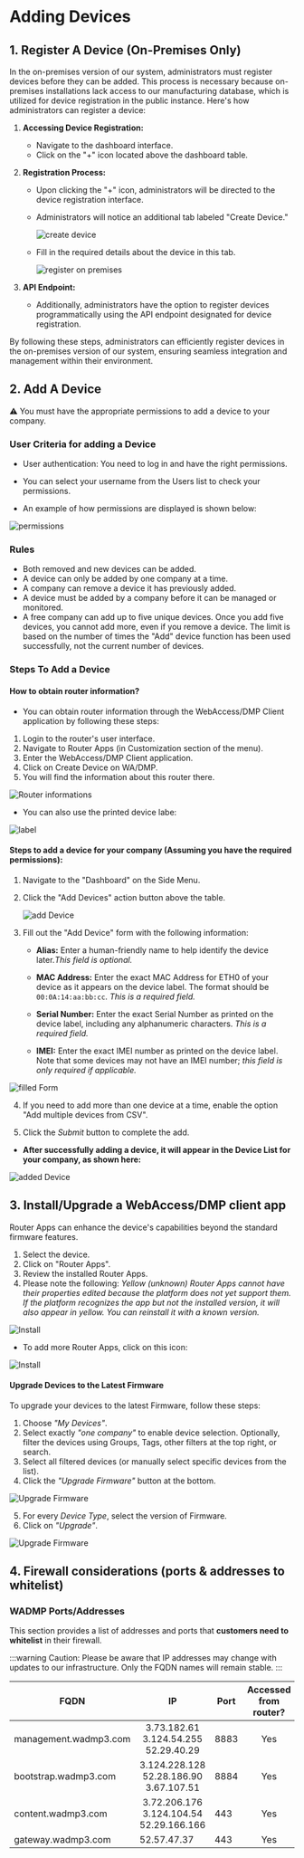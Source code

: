 # Adding Devices

##	1. Register A Device (On-Premises Only)

In the on-premises version of our system, administrators must register devices before they can be added. This process is necessary because on-premises installations lack access to our manufacturing database, which is utilized for device registration in the public instance. Here's how administrators can register a device:

1. **Accessing Device Registration:**
   - Navigate to the dashboard interface.
   - Click on the "+" icon located above the dashboard table.

2. **Registration Process:**
   - Upon clicking the "+" icon, administrators will be directed to the device registration interface.
   - Administrators will notice an additional tab labeled "Create Device."

      ![create device](../images/devices/create-device.png)

   - Fill in the required details about the device in this tab.

      ![register on premises](../images/devices/register-on-premises.png)


3. **API Endpoint:**
   - Additionally, administrators have the option to register devices programmatically using the API endpoint designated for device registration.

By following these steps, administrators can efficiently register devices in the on-premises version of our system, ensuring seamless integration and management within their environment.

##	2. Add A Device
 ⚠️ You must have the appropriate permissions to add a device to your company.

### User Criteria for adding a Device

* User authentication: You need to log in and have the right permissions.

* You can select your username from the Users list to check your permissions.

 * An example of how permissions are displayed is shown below:

![permissions](../images/devices/permissions_user-1.png)

### Rules

* Both removed and new devices can be added.
* A device can only be added by one company at a time.
* A company can remove a device it has previously added.
* A device must be added by a company before it can be managed or monitored.
* A free company can add up to five unique devices. Once you add five devices, you cannot add more, even if you remove a device. The limit is based on the number of times the "Add" device function has been used successfully, not the current number of devices.


### Steps To Add a Device

#### How to obtain router information?

* You can obtain router information through the WebAccess/DMP Client application by following these steps:
 1. Login to the router's user interface.
 2. Navigate to Router Apps (in Customization section of the menu).
 3. Enter the WebAccess/DMP Client application.
 4. Click on Create Device on WA/DMP.
 5. You will find the information about this router there.

![Router informations](../images/devices/routerinformations2.jpg)

* You can also use the printed device labe:

 ![label](../images/devices/device_label.png)

#### Steps to add a device for your company (Assuming you have the required permissions):

1. Navigate to the "Dashboard" on the Side Menu.
2. Click the "Add Devices" action button above the table.

   ![add Device](../images/devices/add_device.png)

3. Fill out the "Add Device" form with the following information:

   - **Alias:**
    Enter a human-friendly name to help identify the device later.*This field is optional.*

   - **MAC Address:**
    Enter the exact MAC Address for ETH0 of your device as it appears on the device label. The format should be `00:0A:14:aa:bb:cc`. *This is a required field.*

   - **Serial Number:**
    Enter the exact Serial Number as printed on the device label, including any alphanumeric characters. *This is a required field.*

   - **IMEI:**
    Enter the exact IMEI number as printed on the device label. Note that some devices may not have an IMEI number; *this field is only required if applicable.*

  ![filled Form](../images/devices/claimDeviceForm_1.png)

4. If you need to add more than one device at a time, enable the option "Add multiple devices from CSV".

5. Click the *Submit* button to complete the add.


* **After successfully adding a device, it will appear in the Device List for your company, as shown here:**

![added Device](../images/devices/added-device.png)



##	3. Install/Upgrade a WebAccess/DMP client app

Router Apps can enhance the device's capabilities beyond the standard firmware features.

1. Select the device.
2. Click on "Router Apps".
3. Review the installed Router Apps.
4. Please note the following: *Yellow (unknown) Router Apps cannot have their properties edited because the platform does not yet support them. If the platform recognizes the app but not the installed version, it will also appear in yellow. You can reinstall it with a known version.*

![Install](../images/RouterAPP/1.png)


* To add more Router Apps, click on this icon:

![Install](../images/RouterAPP/2.png)


#### Upgrade Devices to the Latest Firmware

To upgrade your devices to the latest Firmware, follow these steps:

1. Choose *"My Devices"*.
2. Select exactly *"one company"* to enable device selection. Optionally, filter the devices using Groups, Tags, other filters at the top right, or search.
3. Select all filtered devices (or manually select specific devices from the list).
4. Click the *"Upgrade Firmware"* button at the bottom.

![Upgrade Firmware](../images/RouterAPP/01_upgrade_fw.png)

5. For every *Device Type*, select the version of Firmware.
6. Click on *"Upgrade"*.

![Upgrade Firmware](../images/RouterAPP/02_upgrade_fw.png)

##	4. Firewall considerations (ports & addresses to whitelist)

### WADMP Ports/Addresses

This section provides a list of addresses and ports that **customers need to whitelist** in their firewall.

:::warning Caution:
Please be aware that IP addresses may change with updates to our infrastructure.
Only the FQDN names will remain stable.
:::

<div align="center">

| FQDN                  | IP                                                          | Port | Accessed from router?      |
| --------------------- | ----------------------------------------------------------- | ---- | -------------------------- |
| management.wadmp3.com | <center>3.73.182.61<br>3.124.54.255<br>52.29.40.29</center> | 8883 | <center>Yes</center>       |
| bootstrap.wadmp3.com  | <center>3.124.228.128<br>52.28.186.90<br>3.67.107.51</center> | 8884 | <center>Yes</center>       |
| content.wadmp3.com    | <center>3.72.206.176<br>3.124.104.54<br>52.29.166.166</center> | 443  | <center>Yes</center>       |
| gateway.wadmp3.com    | 52.57.47.37                                                 | 443  | <center>Yes</center>       |

</div>

